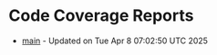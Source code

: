 # Code Coverage Reports
- [main](branches/main/index.html) - Updated on Tue Apr  8 07:02:50 UTC 2025

